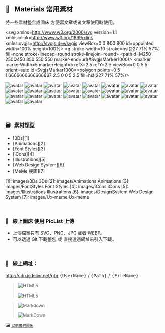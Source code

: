                               
## :art: &nbsp; Materials 常用素材
  將一些素材整合成圖床         方便寫文章或者文章使用時使用。


<svg xmlns=http://www.w3.org/2000/svg version=1.1 xmlns:xlink=http://www.w3.org/1999/xlink xmlns:svgjs=http://svgjs.dev/svgjs viewBox=0 0 800 800 id=pppointed width=100% height=100%>
  <g stroke-width=10 stroke=hsl(227          71%          57%) fill=none stroke-linecap=round stroke-linejoin=round>
  <path d=M250 250Q450 350 550 550  marker-end=url(#SvgjsMarker1000)></path>
  </g>
  <defs>
    <marker markerWidth=5 markerHeight=5 refX=2.5 refY=2.5 viewBox=0 0 5 5 orient=auto id=SvgjsMarker1000><polygon points=0         5 1.6666666666666667         2.5 0         0 5         2.5 fill=hsl(227          71%          57%)></polygon>
    </marker>
  </defs>
</svg>


<img src="https://api.dicebear.com/6.x/pixel-art/svg?seed=INv1mh8&backgroundColor=0d177c&rotate=23&scale=68&radius=12&size=300" alt='avatar' />
<img src="https://api.dicebear.com/6.x/pixel-art/svg?seed=0JIZq68&backgroundColor=c92486&rotate=293&scale=184&radius=12&size=300" alt='avatar' />         
<img src="https://api.dicebear.com/6.x/pixel-art/svg?seed=rNRZDf8&backgroundColor=2e7725&rotate=98&scale=117&radius=12&size=300" alt='avatar' /> 
<img src="https://api.dicebear.com/6.x/pixel-art/svg?seed=SFXw3a8&backgroundColor=b895f8&rotate=317&scale=116&radius=12&size=300" alt='avatar' />         <img src="https://api.dicebear.com/6.x/pixel-art/svg?seed=OSVEHF8&backgroundColor=3d0560&rotate=279&scale=182&radius=12&size=300" alt='avatar' />         <img src="https://api.dicebear.com/6.x/pixel-art/svg?seed=Tgl9sN8&backgroundColor=7dbb28&rotate=268&scale=132&radius=12&size=300" alt='avatar' /> 
<img src="https://api.dicebear.com/6.x/pixel-art/svg?seed=ythK8n8&backgroundColor=e8be80&rotate=184&scale=178&radius=12&size=300" alt='avatar' />         <img src="https://api.dicebear.com/6.x/pixel-art/svg?seed=fsthid8&backgroundColor=f0db0a&rotate=119&scale=69&radius=12&size=300" alt='avatar' />         <img src="https://api.dicebear.com/6.x/pixel-art/svg?seed=VK9lFT8&backgroundColor=95a009&rotate=291&scale=80&radius=12&size=300" alt='avatar' /> 
<img src="https://api.dicebear.com/6.x/pixel-art/svg?seed=5l92448&backgroundColor=5c6c9c&rotate=205&scale=169&radius=12&size=300" alt='avatar' />         <img src="https://api.dicebear.com/6.x/pixel-art/svg?seed=uXi3sl8&backgroundColor=2de90e&rotate=90&scale=136&radius=12&size=300" alt='avatar' />         <img src="https://api.dicebear.com/6.x/pixel-art/svg?seed=BT18TS8&backgroundColor=e1d3f5&rotate=12&scale=111&radius=12&size=300" alt='avatar' /> 
<img src="https://api.dicebear.com/6.x/pixel-art/svg?seed=of8rmU8&backgroundColor=4de30c&rotate=181&scale=142&radius=12&size=300" alt='avatar' />         <img src="https://api.dicebear.com/6.x/pixel-art/svg?seed=INv1mh8&backgroundColor=0d177c&rotate=23&scale=68&radius=12&size=300" alt='avatar' />         <img src="https://api.dicebear.com/6.x/pixel-art/svg?seed=0JIZq68&backgroundColor=c92486&rotate=293&scale=184&radius=12&size=300" alt='avatar' />  
<img src="https://api.dicebear.com/6.x/pixel-art/svg?seed=rNRZDf8&backgroundColor=2e7725&rotate=98&scale=117&radius=12&size=300" alt='avatar' />         <img src="https://api.dicebear.com/6.x/pixel-art/svg?seed=SFXw3a8&backgroundColor=b895f8&rotate=317&scale=116&radius=12&size=300" alt='avatar' />         <img src="https://api.dicebear.com/6.x/pixel-art/svg?seed=OSVEHF8&backgroundColor=3d0560&rotate=279&scale=182&radius=12&size=300" alt='avatar' />   
<img src="https://api.dicebear.com/6.x/pixel-art/svg?seed=Tgl9sN8&backgroundColor=7dbb28&rotate=268&scale=132&radius=12&size=300" alt='avatar' />         <img src="https://api.dicebear.com/6.x/pixel-art/svg?seed=ythK8n8&backgroundColor=e8be80&rotate=184&scale=178&radius=12&size=300" alt='avatar' />         <img src="https://api.dicebear.com/6.x/pixel-art/svg?seed=fsthid8&backgroundColor=f0db0a&rotate=119&scale=69&radius=12&size=300" alt='avatar' />   
<img src="https://api.dicebear.com/6.x/pixel-art/svg?seed=VK9lFT8&backgroundColor=95a009&rotate=291&scale=80&radius=12&size=300" alt='avatar' />         <img src="https://api.dicebear.com/6.x/pixel-art/svg?seed=5l92448&backgroundColor=5c6c9c&rotate=205&scale=169&radius=12&size=300" alt='avatar' />         <img src="https://api.dicebear.com/6.x/pixel-art/svg?seed=uXi3sl8&backgroundColor=2de90e&rotate=90&scale=136&radius=12&size=300" alt='avatar' />     
<img src="https://api.dicebear.com/6.x/pixel-art/svg?seed=BT18TS8&backgroundColor=e1d3f5&rotate=12&scale=111&radius=12&size=300" alt='avatar' />         <img src="https://api.dicebear.com/6.x/pixel-art/svg?seed=of8rmU8&backgroundColor=4de30c&rotate=181&scale=142&radius=12&size=300" alt='avatar' />


  
  &nbsp;

  ### :card_file_box: &nbsp; 素材類型
   * [3Ds][1]
   * [Animations][2]
   * [Font Styles][3] 
   * [iCons][4]
   * [Illustrations][5]
   * [Web Design System][6]
   * [MeMe 梗圖][7]
  
  [1]: images/3Ds            3Ds
  [2]: images/Animations     Animations
  [3]: images/FontStyles     Font Styles
  [4]: images/iCons          iCons
  [5]: images/Illustrations  Illustrations
  [6]: images/DesignSystem   Web Design System
  [7]: images/Ux-meme        Ux-meme

  &nbsp;


  ### :rocket: &nbsp; 線上圖床         使用 PicList 上傳
  * 上傳檔案只有 SVG、PNG、JPG 或者 WEBP。
  * 可以透過 Git 下載整包 或 直接透過網址來引入下載。

  &nbsp;

  ### :link: &nbsp; **線上網址**：
  http://cdn.jsdelivr.net/gh/ <big> `{UserName}` </big> / <big> `{Path}` </big> / <big> `{FileName}` </big>


  > ![HTML5]("https://img.shields.io/badge/html5-%23E34F26.svg?style=for-the-badge&logo=html5&logoColor=white)
  > 
  > ![HTML5]("https://cdn.jsdelivr.net/gh/Barry028/materials/dist/images/Html-windows.svg)


  > ![Markdown]("https://img.shields.io/badge/markdown-%23000000.svg?style=for-the-badge&logo=markdown&logoColor=white)
  > 
  > ![MarkDown]("https://cdn.jsdelivr.net/gh/Barry028/materials/images/MarkDown-windows.svg)
  

  🖼️  <small> [以前做的圖床]("https://codepen.io/barry199002/full/KKojxXX/13341a19a81088f2e3546004117a64e4) </small>
    

<!--  
✖️  :heavy_multiplication_x:  ➕ :heavy_plus_sign: top
top ➖ :heavy_minus_sign:  ➗ :heavy_division_sign: top
top ♾️  :infinity:    
⚠️  :warning:  🚫  :no_entry_sign: top
  ‼️  :bangbang:  ⁉️  :interrobang: top
top ❓ :question:  ❔ :grey_question: top
top ❕ :grey_exclamation:  ❗ :exclamation:
:heavy_exclamation_mark:  top
top 〰️  :wavy_dash:   x
💱 :currency_exchange: 💲 :heavy_dollar_sign:
🔙  :back:  🔚 :end: top
top 🔛 :on:  🔜 :soon:  top
top 🔝 :top:     top

💬 :speech_balloon:
👁️‍🗨️ :eye_speech_bubble:
🗨️  :left_speech_bubble:
💭 :thought_balloon:
🗯️ :right_anger_bubble:
🤖 :robot:
👋 :wave:
👌 :ok_hand:
✌️  :v:
👈 :point_left:
👉 :point_right:
👆 :point_up_2:
🖕 :fu:
👍 :+1:
🌍 :earth_africa:
🌎 :earth_americas:
🌏 :earth_asia:
🌐 :globe_with_meridians:
🗺️  :world_map:
🌁 :foggy:
🌃 :night_with_stars:
🏙️ :cityscape:
🌄 :sunrise_over_mountains:
🌅 :sunrise:
🌆 :city_sunset:
🌇 :city_sunrise:
🌉 :bridge_at_night:
🗾 :japan:
🌌 :milky_way:
🌠  :stars:
⭐ :star:  top
🌟 :star2:
🎈 :balloon:
🎟️ :tickets:
🎮 :video_game:
🎯 :dart:
🪀 :yo_yo:
🎁 :gift:
🎉 :tada:
🏆 :trophy:
🧭 :compass:
🍪 :cookie:
⌛ :hourglass:
⏳ :hourglass_flowing_sand:
⌚ :watch:
⏰ :alarm_clock:
⏱️  :stopwatch:
🚀 :rocket:
🖼️  :framed_picture:
📟 :pager:
📠 :fax:
📱 :iphone:
📲 :calling:
💻 :computer:
🖱️  :computer_mouse:
🖲️  :trackball:
📔 :notebook_with_decorative_cover:
📚 :books:
📓 :notebook:
🔖 :bookmark:
📑 :bookmark_tabs:
🏷️  :label:
📰 :newspaper:
📜 :scroll:
📒 :ledger:
🧾 :receipt: 💹 :chart:
📤 :outbox_tray:
✉️  :envelope:  📧 :e-mail:
📨 :incoming_envelope: 📩 :envelope_with_arrow:
📤 :outbox_tray: 📥 :inbox_tray:
📦 :package: 📫 :mailbox:  📪  :mailbox_closed:  📬 :mailbox_with_mail:
✏️  :pencil2:
📝 :memo:  📅 :date:  📆 :calendar:
💼 :briefcase: 📁 :file_folder:  📂 :open_file_folder:  🗂️  :card_index_dividers:
🗒️  :spiral_notepad:  🗓️  :spiral_calendar:
📇 :card_index:
:chart_with_upwards_trend:
📉 :chart_with_downwards_trend:
📊 :bar_chart:
📋 :clipboard:
📌 :pushpin:
📍 :round_pushpin:
📎 :paperclip:
🖇️  :paperclips:
📏 :straight_ruler:
📐 :triangular_ruler:
✂️  :scissors:
🗃️  :card_file_box:
🗄️  :file_cabinet:
🗑️  :wastebasket:
🧺 :basket:
🔒 :lock:  🔓 :unlock:  ☑️  :ballot_box_with_check: ✔️  :heavy_check_mark:
🧻 :roll_of_paper:  ⭕  :o:  ❌  :x:  ✅  :white_check_mark:  ❎ :negative_squared_cross_mark:
©️  :copyright: ®️  :registered:  ™️  :tm:
---
:card_index:
:bulb:
:memo:
:card_file_box:
:iphone:
:mag:
:label:
:page_facing_up:
:technologist:
:pencil2:

:money_
<kbd>
<img src="https://api.dicebear.com/6.x/pixel-art/svg?scale=160&rotate=60&backgroundType=gradientLinear&backgroundRotation=0         360         240         210&backgroundColor=c0aede         d1d4f9         ffdfbf         ffd5dc         transparent         b6e3f4&radius=6 alt=avatar width=88 />
</kbd>

<kbd>
<img src="https://api.dicebear.com/6.x/pixel-art/svg?seed=Snowball&scale=175&rotate=80&backgroundRotation=0         360         240         210&randomizeIds=true&backgroundColor=A5EBFF         FFF9E9         C7FFCA         ffd5dc         72C0AE&radius=6&mood[] alt=avatar width=88 />
</kbd>

<kbd>
<img src="https://api.dicebear.com/6.x/pixel-art/svg?&scale=160&rotate=40&backgroundRotation=0         360         240         210&randomizeIds=true&backgroundColor=A5EBFF         FFF9E9         C7FFCA         ffd5dc         72C0AE&radius=6&mood[] alt=avatar width=88 />
</kbd>

<kbd>
<img src="https://api.dicebear.com/6.x/pixel-art/svg?seed=Luna&scale=160&rotate=200&backgroundRotation=0         360         240         210&randomizeIds=true&backgroundColor=A5EBFF         FFF9E9         C7FFCA         ffd5dc         72C0AE&radius=6&mood[] alt=avatar width=88 />
</kbd>

<kbd>
  <img src="https://api.dicebear.com/6.x/pixel-art/svg?seed=Boo&scale=160&rotate=45&backgroundType=gradientLinear&backgroundRotation=0         360         240         210&randomizeIds=true&backgroundColor=A5EBFF         FFF9E9         C7FFCA         ffd5dc         72C0AE&radius=6&mood[] alt=avatar width=88 />
</kbd>

<kbd>
  <img src="https://api.dicebear.com/6.x/bottts/svg?seed=Mittens&radius=6 alt=avatar width=88 />
</kbd>

<kbd>
<img src="https://api.dicebear.com/6.x/bottts/svg?seed=Oliver&radius=6 alt=avatar width=88 />
</kbd>

<kbd>
<img src="https://api.dicebear.com/6.x/bottts/svg?seed=Kiki&radius=6 alt=avatar width=88 />
</kbd>

<kbd>
<img src="https://api.dicebear.com/6.x/bottts/svg?seed=Tinkerbell&radius=6 alt=avatar width=88 />
</kbd>

<kbd>
<img src="https://api.dicebear.com/6.x/bottts/svg?seed=Midnight&radius=6 alt=avatar width=88 />
</kbd>

<kbd>
<img src="https://api.dicebear.com/6.x/bottts/svg?seed=George&radius=6 alt=avatar width=88 />
</kbd>

<kbd>
<img src="https://api.dicebear.com/6.x/bottts/svg?seed=Sassy&radius=6 alt=avatar width=88 />
</kbd>

<kbd>
<img src="https://api.dicebear.com/6.x/avataaars-neutral/svg?seed=Whiskers&radius=6 alt=avatar width=88 />
</kbd>

<kbd>
<img src="https://api.dicebear.com/6.x/avataaars-neutral/svg?seed=Bear&radius=6 alt=avatar width=88 />
</kbd>

<kbd>
<img src="https://api.dicebear.com/6.x/avataaars-neutral/svg?seed=Daisy&radius=6 alt=avatar width=88 />
</kbd>

<kbd>
 <img src="https://api.dicebear.com/6.x/avataaars-neutral/svg?seed=Max&radius=6 alt=avatar width=88 />
</kbd>

<kbd>
<img src="https://api.dicebear.com/6.x/avataaars-neutral/svg?seed=Abby&radius=6 alt=avatar width=88 />
</kbd>

![]("https://api.dicebear.com/6.x/pixel-art-neutral/svg?seed=A&backgroundColor=b6e3f4&scale=120&rotate=30&radius=6&size=120)
![]("https://api.dicebear.com/6.x/pixel-art-neutral/svg?seed=B&backgroundColor=c0aede&scale=160&rotate=125&radius=6&size=120)
![]("https://api.dicebear.com/6.x/pixel-art-neutral/svg?seed=C&backgroundColor=DEB664&scale=110&rotate=55&radius=6&size=120)
![]("https://api.dicebear.com/6.x/pixel-art-neutral/svg?seed=D&backgroundColor=64C9DE&scale=145&rotate=180&radius=6&size=120)
![]("https://api.dicebear.com/6.x/pixel-art-neutral/svg?seed=E&backgroundColor=A77762&scale=125&rotate=325&radius=6&size=120)
![]("https://api.dicebear.com/6.x/pixel-art-neutral/svg?seed=F&backgroundColor=b6e3f4&scale=120&rotate=30&radius=6&size=120)
![]("https://api.dicebear.com/6.x/pixel-art-neutral/svg?seed=G&backgroundColor=32E97C&scale=160&rotate=125&radius=6&size=120)  <br/>
![]("https://api.dicebear.com/6.x/pixel-art-neutral/svg?seed=H&backgroundColor=B72225&scale=110&rotate=55&radius=6&size=120)
![]("https://api.dicebear.com/6.x/pixel-art-neutral/svg?seed=I&backgroundColor=64C9DE&scale=145&rotate=180&radius=6&size=120)
![]("https://api.dicebear.com/6.x/pixel-art-neutral/svg?seed=J&backgroundColor=22B7B4&scale=125&rotate=325&radius=6&size=120)
![]("https://api.dicebear.com/6.x/pixel-art-neutral/svg?seed=I&backgroundColor=381FF1&scale=145&rotate=180&radius=6&size=120)
![]("https://api.dicebear.com/6.x/pixel-art-neutral/svg?seed=J&backgroundColor=D8F11F&scale=125&rotate=325&radius=6&size=120)
![]("https://api.dicebear.com/6.x/pixel-art-neutral/svg?seed=I&backgroundColor=F4B518&scale=145&rotate=180&radius=6&size=120)
![]("https://api.dicebear.com/6.x/pixel-art-neutral/svg?seed=J&backgroundColor=FDF151&scale=125&rotate=325&radius=6&size=120)

![HTML5]("https://img.shields.io/badge/html5-%23E34F26.svg?style=for-the-badge&logo=html5&logoColor=white)  
``` html
<img src="https://cdn.jsdelivr.net/gh/Barry028/materials/images/Animations/BarrYUFO.svg  alt=BarrY UFO />
```      

![Markdown]("https://img.shields.io/badge/markdown-%23000000.svg?style=for-the-badge&logo=markdown&logoColor=white)
``` markdown
![Barry]("https://cdn.jsdelivr.net/gh/Barry028/materials/images/Animations/BarrYUFO.svg)  
``` 
 
 -->  
